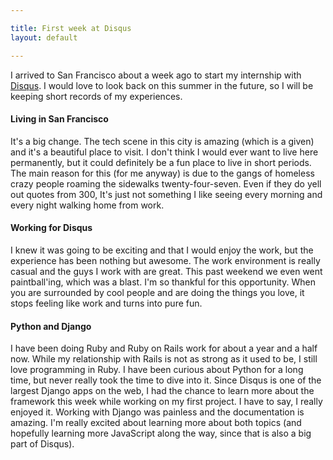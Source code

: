 ```yaml
---

title: First week at Disqus
layout: default

---
```


I arrived to San Francisco about a week ago to start my internship with [Disqus](http://disqus.com). I would love to look back on this summer in the future, so I will be keeping short records of my experiences.

#### Living in San Francisco

It's a big change. The tech scene in this city is amazing (which is a given) and it's a beautiful place to visit. I don't think I would ever want to live here permanently, but it could definitely be a fun place to live in short periods. The main reason for this (for me anyway) is due to the gangs of homeless crazy people roaming the sidewalks twenty-four-seven. Even if they do yell out quotes from 300, It's just not something I like seeing every morning and every night walking home from work.

#### Working for Disqus

I knew it was going to be exciting and that I would enjoy the work, but the experience has been nothing but awesome. The work environment is really casual and the guys I work with are great. This past weekend we even went paintball'ing, which was a blast. I'm so thankful for this opportunity. When you are surrounded by cool people and are doing the things you love, it stops feeling like work and turns into pure fun.

#### Python and Django

I have been doing Ruby and Ruby on Rails work for about a year and a half now. While my relationship with Rails is not as strong as it used to be, I still love programming in Ruby. I have been curious about Python for a long time, but never really took the time to dive into it. Since Disqus is one of the largest Django apps on the web, I had the chance to learn more about the framework this week while working on my first project. I have to say, I really enjoyed it. Working with Django was painless and the documentation is amazing. I'm really excited about learning more about both topics (and hopefully learning more JavaScript along the way, since that is also a big part of Disqus).

